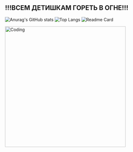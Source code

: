 ##  !!!ВСЕМ ДЕТИШКАМ ГОРЕТЬ В ОГНЕ!!!

![Anurag's GitHub stats](https://github-readme-stats.vercel.app/api?username=Mazyazya&theme=shadow_red&show_icons=true)
![Top Langs](https://github-readme-stats.vercel.app/api/top-langs/?username=Mazyazya&layout=compact&theme=shadow_red&bg_color=00000000)
![Readme Card](https://github-readme-stats.vercel.app/api/pin/?username=Mazyazya&repo=github-readme-stats&theme=shadow_red)

<img align="center" alt="Coding" width="400" src="https://media1.tenor.com/m/yEABoAxayrAAAAAd/dante-dmc.gif">
<!--
**Mazyazya/Mazyazya** is a ✨ _special_ ✨ repository because its `README.md` (this file) appears on your GitHub profile.

Here are some ideas to get you started:

- 🔭 I’m currently working on ...
- 🌱 I’m currently learning ...
- 👯 I’m looking to collaborate on ...
- 🤔 I’m looking for help with ...
- 💬 Ask me about ...
- 📫 How to reach me: ...
- 😄 Pronouns: ...
- ⚡ Fun fact: ...
-->
